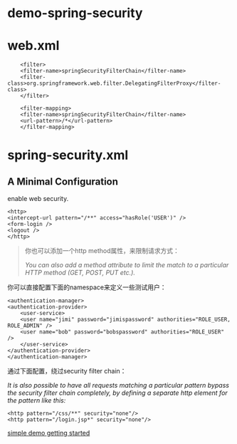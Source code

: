 # demo-spring-security

# web.xml

		<filter>
		<filter-name>springSecurityFilterChain</filter-name>
		<filter-class>org.springframework.web.filter.DelegatingFilterProxy</filter-class>
		</filter>
		
		<filter-mapping>
		<filter-name>springSecurityFilterChain</filter-name>
		<url-pattern>/*</url-pattern>
		</filter-mapping>

# spring-security.xml

## A Minimal <http> Configuration

enable web security.

	<http>
	<intercept-url pattern="/**" access="hasRole('USER')" />
	<form-login />
	<logout />
	</http>

> 你也可以添加一个http method属性，来限制请求方式：
> 
>  *You can also add a method attribute to limit the match to a particular HTTP method (GET, POST, PUT etc.).*

 你可以直接配置下面的namespace来定义一些测试用户：

	<authentication-manager>
	<authentication-provider>
		<user-service>
		<user name="jimi" password="jimispassword" authorities="ROLE_USER, ROLE_ADMIN" />
		<user name="bob" password="bobspassword" authorities="ROLE_USER" />
		</user-service>
	</authentication-provider>
	</authentication-manager>

通过下面配置，绕过security filter chain：

*It is also possible to have all requests matching a particular pattern bypass the security filter chain completely, by defining a separate http element for the pattern like this:*


	<http pattern="/css/**" security="none"/>
	<http pattern="/login.jsp*" security="none"/>


[simple demo getting started](http://docs.spring.io/spring-security/site/docs/4.1.0.RELEASE/reference/htmlsingle/#ns-getting-started)



